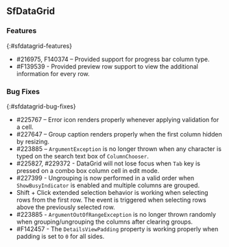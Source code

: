 ## SfDataGrid

### Features
{:#sfdatagrid-features}

* \#216975, F140374 – Provided support for progress bar column type.
* \#F139539 - Provided preview row support to view the additional information for every row.

### Bug Fixes
{:#sfdatagrid-bug-fixes}

* \#225767 – Error icon renders properly whenever applying validation for a cell.
* \#227647 – Group caption renders properly when the first column hidden by resizing.
* \#223885 – `ArgumentException` is no longer thrown when any character is typed on the search text box of `ColumnChooser`.
* \#225827, #229372 - DataGrid will not lose focus when `Tab` key is pressed on a combo box column cell in edit mode.
* \#227399 - Ungrouping is now performed in a valid order when `ShowBusyIndicator` is enabled and multiple columns are grouped.
* Shift + Click extended selection behavior is working when selecting rows from the first row. The event is triggered when selecting rows above the previously selected row.
* \#223885 - `ArgumentOutOfRangeException` is no longer thrown randomly when grouping/ungrouping the columns after clearing groups.
* \#F142457 - The `DetailsViewPadding` property is working properly when padding is set to `0` for all sides.
